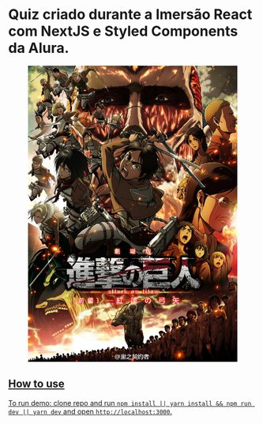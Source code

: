 # Quiz criado durante a Imersão React com NextJS e Styled Components da Alura.

<p align="center"> 
  <a href="https://attackontitan-quiz.oleonardoanjos.vercel.app/" target="_blank">
    <img height="600" src="attack-on-titan.jpg"/>
</p>

## How to use

To run demo: clone repo and run `npm install || yarn install && npm run dev || yarn dev`
and open `http://localhost:3000`.
